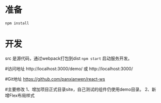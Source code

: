 # 准备
`npm install`

# 开发
src 是源代码，通过webpack打包到dist
`npm start` 启动服务开发。

#访问地址
http://localhost:3000/demo/
或 http://localhost:3000/

#Git地址
https://github.com/panxianwen/react-ws

#主要修改
1、增加项目正式目录site，自己测试的组件仍使用demo目录。
2、新增Flex布局样式

